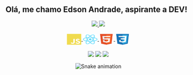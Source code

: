 ## Olá, me chamo Edson Andrade, aspirante a DEV!

<div align="center">
  <a href="https://github.com/EdsonAndrad3">
  <img height="180em" src="https://github-readme-stats.vercel.app/api?username=EdsonAndrad3&show_icons=true&theme=dark&include_all_commits=true&count_private=true"/>
  <img height="180em" src="https://github-readme-stats.vercel.app/api/top-langs/?username=EdsonAndrad3&layout=compact&langs_count=7&theme=dark"/>
</div>
<br>
<div align="center" style="display: inline_block">
  <img align="center" alt="Rafa-Js" height="30" width="40" src="https://raw.githubusercontent.com/devicons/devicon/master/icons/javascript/javascript-plain.svg">
  <img align="center" alt="Rafa-React" height="30" width="40" src="https://raw.githubusercontent.com/devicons/devicon/master/icons/react/react-original.svg">
  <img align="center" alt="Rafa-HTML" height="30" width="40" src="https://raw.githubusercontent.com/devicons/devicon/master/icons/html5/html5-original.svg">
  <img align="center" alt="Rafa-CSS" height="30" width="40" src="https://raw.githubusercontent.com/devicons/devicon/master/icons/css3/css3-original.svg">
</div>
 <br>
 <div align="center"> 
  <a href="https://www.instagram.com/edson_andrade29" target="_blank"><img src="https://img.shields.io/badge/-Instagram-%23E4405F?style=for-the-badge&logo=instagram&logoColor=white" target="_blank"></a>
  <a href = "mailto:contato.ejoa@gmail.com"><img src="https://img.shields.io/badge/-Gmail-%23333?style=for-the-badge&logo=gmail&logoColor=white" target="_blank"></a>
  <a href="https://www.linkedin.com/in/edsonjoandrade/" target="_blank"><img src="https://img.shields.io/badge/-LinkedIn-%230077B5?style=for-the-badge&logo=linkedin&logoColor=white" target="_blank"></a> 
   
<br>
 
  ![Snake animation](https://github.com/EdsonAndrad3/EdsonAndrad3/blob/output/github-contribution-grid-snake.svg)
 
</div>
